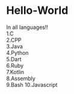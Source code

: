 # Hello-World
In all languages!!   
  1.C  
  2.CPP  
  3.Java  
  4.Python  
  5.Dart  
  6.Ruby  
  7.Kotlin  
  8.Assembly  
  9.Bash
  10.Javascript
